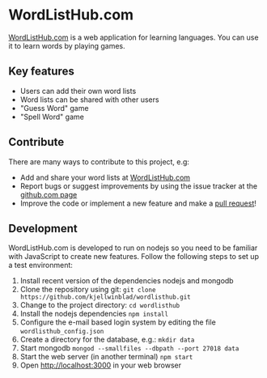 # WordListHub.com

[WordListHub.com](http://wordlisthub.com) is a web application for
learning languages. You can use it to learn words by playing games.

## Key features

* Users can add their own word lists
* Word lists can be shared with other users
* "Guess Word" game
* "Spell Word" game

## Contribute

There are many ways to contribute to this project, e.g:

* Add and share your word lists at [WordListHub.com](http://wordlisthub.com)
* Report bugs or suggest improvements by using the issue tracker at the [github.com page](http://github.com/kjellwinblad/wordlisthub)
* Improve the code or implement a new feature and make a [pull request](https://help.github.com/articles/using-pull-requests/)!

## Development

WordListHub.com is developed to run on nodejs so you need to be
familiar with JavaScript to create new features. Follow the following
steps to set up a test environment:

1. Install recent version of the dependencies nodejs and mongodb
2. Clone the repository using git: `git clone https://github.com/kjellwinblad/wordlisthub.git`
3. Change to the project directory: `cd wordlisthub`
4. Install the nodejs dependencies `npm install`
5. Configure the e-mail based login system by editing the file `wordlisthub_config.json`
7. Create a directory for the database, e.g.: `mkdir data`
6. Start mongodb `mongod --smallfiles --dbpath --port 27018 data`
7. Start the web server (in another terminal) `npm start`
8. Open [http://localhost:3000](http://localhost:3000) in your web browser
